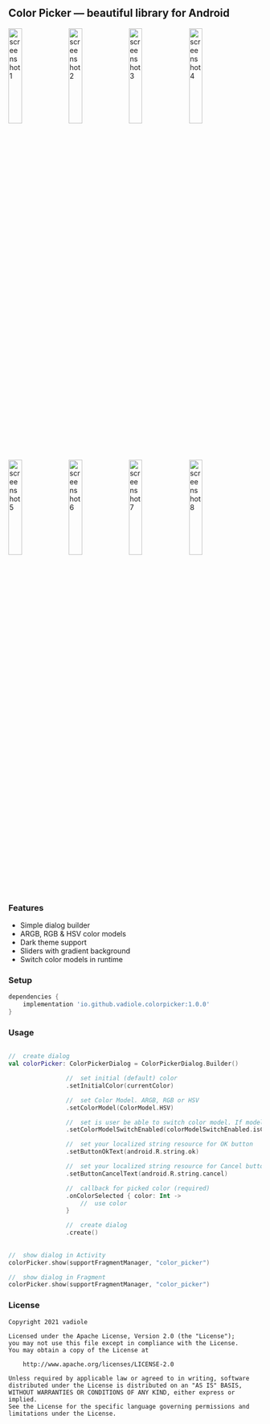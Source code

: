 ## Color Picker — beautiful library for Android

<img src="https://raw.githubusercontent.com/vadiole/colorpicker/master/assets/1_l.png" alt="screenshot 1" width="23%" height="22%"> <img src="https://raw.githubusercontent.com/vadiole/colorpicker/master/assets/1_d.png" alt="screenshot 2" width="23%" height="22%"> <img src="https://raw.githubusercontent.com/vadiole/colorpicker/master/assets/2_l.png" alt="screenshot 3" width="23%" height="22%"> <img src="https://raw.githubusercontent.com/vadiole/colorpicker/master/assets/2_d.png" alt="screenshot 4" width="23%" height="22%"> <img src="https://raw.githubusercontent.com/vadiole/colorpicker/master/assets/3_l.png" alt="screenshot 5" width="23%" height="22%"> <img src="https://raw.githubusercontent.com/vadiole/colorpicker/master/assets/3_d.png" alt="screenshot 6" width="23%" height="22%"> <img src="https://raw.githubusercontent.com/vadiole/colorpicker/master/assets/4_l.png" alt="screenshot 7" width="23%" height="22%"> <img src="https://raw.githubusercontent.com/vadiole/colorpicker/master/assets/4_d.png" alt="screenshot 8" width="23%" height="22%">

### Features
  - Simple dialog builder 
  - ARGB, RGB & HSV color models
  - Dark theme support
  - Sliders with gradient background
  - Switch color models in runtime


### Setup
```gradle
dependencies {
    implementation 'io.github.vadiole.colorpicker:1.0.0'
}
```

### Usage
```kotlin

//  create dialog
val colorPicker: ColorPickerDialog = ColorPickerDialog.Builder()

                //  set initial (default) color
                .setInitialColor(currentColor)

                //  set Color Model. ARGB, RGB or HSV
                .setColorModel(ColorModel.HSV)

                //  set is user be able to switch color model. If model is ARGB - switch not available
                .setColorModelSwitchEnabled(colorModelSwitchEnabled.isChecked)

                //  set your localized string resource for OK button
                .setButtonOkText(android.R.string.ok)

                //  set your localized string resource for Cancel button
                .setButtonCancelText(android.R.string.cancel)

                //  callback for picked color (required)
                .onColorSelected { color: Int ->
                    //  use color
                }

                //  create dialog
                .create()
                
                
//  show dialog in Activity
colorPicker.show(supportFragmentManager, "color_picker") 

//  show dialog in Fragment
colorPicker.show(supportFragmentManager, "color_picker")      
```

### License
```
Copyright 2021 vadiole

Licensed under the Apache License, Version 2.0 (the "License");
you may not use this file except in compliance with the License.
You may obtain a copy of the License at

    http://www.apache.org/licenses/LICENSE-2.0

Unless required by applicable law or agreed to in writing, software
distributed under the License is distributed on an "AS IS" BASIS,
WITHOUT WARRANTIES OR CONDITIONS OF ANY KIND, either express or implied.
See the License for the specific language governing permissions and
limitations under the License.
```
